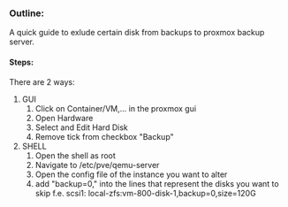 ### Outline:
A quick guide to exlude certain disk from backups to proxmox backup server.

#### Steps:
There are 2 ways:
1. GUI
	1. Click on Container/VM,... in the proxmox gui
	2. Open Hardware
	3. Select and Edit Hard Disk
	4. Remove tick from checkbox "Backup"
2. SHELL
	1. Open the shell as root
	2. Navigate to /etc/pve/qemu-server
	3. Open the config file of the instance you want to alter
	4. add "backup=0," into the lines that represent the disks you want to skip
	   f.e. scsi1: local-zfs:vm-800-disk-1,backup=0,size=120G
